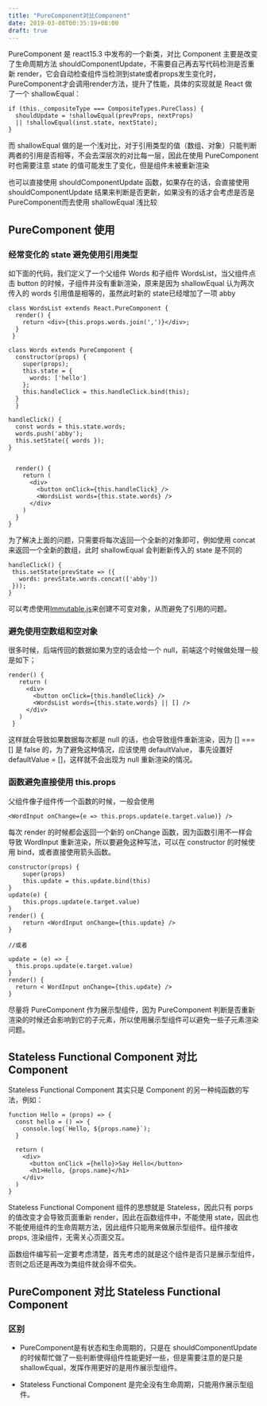 ```yaml
---
title: "PureComponent对比Component"
date: 2019-03-08T00:35:19+08:00
draft: true
---
```


PureComponent 是 react15.3 中发布的一个新类，对比 Component 主要是改变了生命周期方法 shouldComponentUpdate，不需要自己再去写代码检测是否重新 render，它会自动检查组件当检测到state或者props发生变化时，PureComponent才会调用render方法，提升了性能，具体的实现就是 React 做了一个 shallowEqual：

```
if (this._compositeType === CompositeTypes.PureClass) {
  shouldUpdate = !shallowEqual(prevProps, nextProps)
  || !shallowEqual(inst.state, nextState);
}
```

而 shallowEqual 做的是一个浅对比，对于引用类型的值（数组、对象）只能判断两者的引用是否相等，不会去深层次的对比每一层，因此在使用 PureComponent 时也需要注意 state 的值可能发生了变化，但是组件未被重新渲染

也可以直接使用 shouldComponentUpdate 函数，如果存在的话，会直接使用 shouldComponentUpdate 结果来判断是否更新，如果没有的话才会考虑是否是 PureComponent而去使用 shallowEqual 浅比较

## PureComponent 使用

### 经常变化的 state 避免使用引用类型

如下面的代码，我们定义了一个父组件 Words 和子组件 WordsList，当父组件点击 button 的时候，子组件并没有重新渲染，原来是因为 shallowEqual 认为两次传入的 words 引用值是相等的，虽然此时新的 state已经增加了一项 abby

```
class WordsList extends React.PureComponent {
  render() {
    return <div>{this.props.words.join(',')}</div>;
  }
 }

class Words extends PureComponent {
  constructor(props) {
    super(props);
    this.state = {
      words: ['hello']
    };
    this.handleClick = this.handleClick.bind(this);
  }
  }

handleClick() {
  const words = this.state.words;
  words.push('abby');
  this.setState({ words });
}


  render() {
    return (
      <div>
        <button onClick={this.handleClick} />
        <WordsList words={this.state.words} />
      </div>
    )
  }
}
```

 为了解决上面的问题，只需要将每次返回一个全新的对象即可，例如使用 concat 来返回一个全新的数组，此时 shallowEqual 会判断新传入的 state 是不同的

 ```
handleClick() {
  this.setState(prevState => ({
    words: prevState.words.concat(['abby'])
  }));
}
 ```

可以考虑使用[Immutable.js](https://facebook.github.io/immutable-js/)来创建不可变对象，从而避免了引用的问题。

 ### 避免使用空数组和空对象

 很多时候，后端传回的数据如果为空的话会给一个 null，前端这个时候做处理一般是如下；

 ```
render() {
    return (
      <div>
        <button onClick={this.handleClick} />
        <WordsList words={this.state.words} || [] />
      </div>
    )
  }
 ```

这样就会导致如果数据每次都是 null 的话，也会导致组件重新渲染，因为 []
=== [] 是 false 的，为了避免这种情况，应该使用 defaultValue， 事先设置好 defaultValue = []，这样就不会出现为 null 重新渲染的情况。

### 函数避免直接使用 this.props

父组件像子组件传一个函数的时候，一般会使用

```
<WordInput onChange={e => this.props.update(e.target.value)} />
```

每次 render 的时候都会返回一个新的 onChange 函数，因为函数引用不一样会导致 WordInput 重新渲染，所以要避免这种写法，可以在 constructor 的时候使用 bind，或者直接使用箭头函数。
```
constructor(props) {
    super(props)
    this.update = this.update.bind(this)
}
update(e) {
    this.props.update(e.target.value)
}
render() {
    return <WordInput onChange={this.update} />
}

//或者

update = (e) => {
  this.props.update(e.target.value)
}
render() {
  return < WordInput onChange={this.update} />
}
```

尽量将 PureComponent 作为展示型组件，因为 PureComponent 判断是否重新渲染的时候还会影响到它的子元素，所以使用展示型组件可以避免一些子元素渲染问题。

## Stateless Functional Component 对比 Component

Stateless Functional Component 其实只是 Component 的另一种纯函数的写法，例如：

```
function Hello = (props) => {
  const hello = () => {
    console.log(`Hello, ${props.name}`);
  }

  return (
    <div>
      <button onClick ={hello}>Say Hello</button>
      <h1>Hello, {props.name}</h1>
    </div>
  )
}
```

Stateless Functional Component 组件的思想就是 Stateless，因此只有 porps 的值改变才会导致页面重新 render，因此在函数组件中，不能使用 state，因此也不能使用组件的生命周期方法，因此组件只能用来做展示型组件。组件接收 props, 渲染组件，无需关心页面交互。

函数组件编写前一定要考虑清楚，首先考虑的就是这个组件是否只是展示型组件，否则之后还是再改为类组件就会得不偿失。


## PureComponent 对比 Stateless Functional Component

### 区别

- PureComponent是有状态和生命周期的，只是在 shouldComponentUpdate 的时候帮忙做了一些判断使得组件性能更好一些，但是需要注意的是只是 shallowEqual，发挥作用更好的是用作展示型组件。

- Stateless Functional Component 是完全没有生命周期，只能用作展示型组件。
